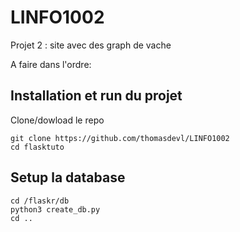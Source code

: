 # LINFO1002
Projet 2  : site avec des graph de vache

A faire dans l'ordre:

## Installation et run du projet

Clone/dowload le repo

```
git clone https://github.com/thomasdevl/LINFO1002
cd flasktuto
```


## Setup la database

```
cd /flaskr/db
python3 create_db.py
cd ..
```



